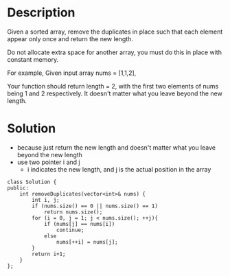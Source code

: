 # Description

Given a sorted array, remove the duplicates in place such that each element appear only once and return the new length.

Do not allocate extra space for another array, you must do this in place with constant memory.

For example,
Given input array nums = [1,1,2],

Your function should return length = 2, with the first two elements of nums being 1 and 2 respectively. It doesn't matter what you leave beyond the new length.

# Solution

- because just return the new length and doesn't matter what you leave beyond the new length
- use two pointer i and j
    - i indicates the new length, and j is the actual position in the array
```
class Solution {
public:
    int removeDuplicates(vector<int>& nums) {
        int i, j;
        if (nums.size() == 0 || nums.size() == 1)
            return nums.size();
        for (i = 0, j = 1; j < nums.size(); ++j){
            if (nums[j] == nums[i])
                continue;
            else
                nums[++i] = nums[j];
        }
        return i+1;
    }
};
```
